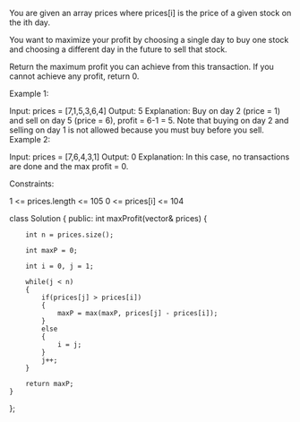 You are given an array prices where prices[i] is the price of a given stock on the ith day.

You want to maximize your profit by choosing a single day to buy one stock and choosing a different day in the future to sell that stock.

Return the maximum profit you can achieve from this transaction. If you cannot achieve any profit, return 0.

 

Example 1:

Input: prices = [7,1,5,3,6,4]
Output: 5
Explanation: Buy on day 2 (price = 1) and sell on day 5 (price = 6), profit = 6-1 = 5.
Note that buying on day 2 and selling on day 1 is not allowed because you must buy before you sell.
Example 2:

Input: prices = [7,6,4,3,1]
Output: 0
Explanation: In this case, no transactions are done and the max profit = 0.
 

Constraints:

1 <= prices.length <= 105
0 <= prices[i] <= 104


class Solution {
public:
    int maxProfit(vector<int>& prices) {
        
        int n = prices.size();
        
        int maxP = 0;
        
        int i = 0, j = 1;
        
        while(j < n)
        {
            if(prices[j] > prices[i])
            {
                maxP = max(maxP, prices[j] - prices[i]);
            }
            else
            {
                i = j;
            }
            j++;
        }
        
        return maxP;
    }
};